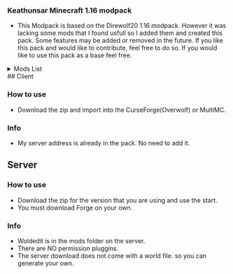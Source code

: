### Keathunsar Minecraft 1.16 modpack
- This Modpack is based on the Direwolf20 1.16 modpack. However it was lacking some mods that I found usfull so I added them and created this pack. Some features may be added or removed in the future. If you like this pack and would like to contribute, feel free to do so. If you would like to use this pack as a base feel free.

<details> <summary>Mods List</summary>
absentbydesign-1.16.4-1.3.2.jar
aiotbotania-1.16.4-1.7.1.jar
AkashicTome-1.4-16.jar
AppleSkin-mc1.16.2-forge-1.0.14.jar
appliedenergistics2-8.2.0.jar
archers_paradox-1.16.3-1.1.1.jar
architectury-1.5.105-forge.jar
ars_nouveau-1.16.4-1.11.3.jar
astralsorcery-1.16.4-1.13.9.jar
AutoRegLib-1.6-47.jar
baubley-heart-canisters-1.16.4-1.1.2.jar
BetterAdvancements-1.16.4-0.1.0.104.jar
BloodMagic-1.16.4-3.1.0-15.jar
Bookshelf-1.16.5-10.0.1.jar
Botania-1.16.4-411.jar
botanicalmachinery-1.16.4-0.3.3.jar
BotanyPots-1.16.5-7.0.2.jar
BotanyTrees-1.16.5-3.0.1.jar
buildinggadgets-1.16.4-3.7.3.jar
bwncr-1.16.4-3.9.16.jar
cc-tweaked-1.16.4-1.95.2.jar
charginggadgets-1.3.0.jar
chiselsandbits-0.2.10-RELEASE.jar
chocolate-1.3.0-1.16.4.jar
citadel-1.5.3.jar
ClickMachine-1.16.4-4.3.0.jar
cloth-config-forge-4.1.3.jar
Clumps-6.0.0.13.jar
CodeChickenLib-1.16.4-3.5.1.408-universal.jar
cofh_core-1.16.3-1.1.6.jar
comforts-forge-1.16.4-4.0.1.0.jar
CommonCapabilities-1.16.4-2.5.5.jar
Controlling-7.0.0.12.jar
CookingForBlockheads_1.16.3-9.2.2.jar
create-mc1.16.3_v0.3e.jar
culinaryconstruct-forge-1.16.5-4.0.0.3.jar
curios-forge-1.16.5-4.0.4.0.jar
Cyclic-1.16.5-1.1.5.jar
CyclopsCore-1.16.4-1.11.1.jar
DarkUtilities-1.16.4-7.0.8.jar
DefaultOptions_1.16.3-12.2.0.jar
DeLogger-1.16.5-1.0.9+mc-1.16.5.jar
demagnetize-forge-1.16.2-1.2.2.jar
doomangelring-1.16.4-1.0.0.jar
DungeonCrawl-1.16.3-2.2.4.jar
elevatorid-1.16.5-1.7.12.jar
emojiful-1.16.4-2.1.4.jar
EnchantmentDescriptions-1.16.5-7.0.2.jar
endercompass-3.1.jar
EnderStorage-1.16.4-2.7.1.166-universal.jar
ensorcellation-1.16.3-1.1.2.jar
entangled-1.2.10-mc1.16.5.jar
entitydetectors-1.16.4-1.1.0.1.jar
envirocore-1.16.5-3.0.7.1.jar
envirotech-1.16.5-3.0.7.1.jar
extcaves-2.4.jar
extradisks-1.16.4-1.5.0.jar
ExtraStorage-1.16.4-1.3.1.jar
ExtremeReactors2-1.16.4-2.0.21.jar
extremeSoundMuffler-3.7_Forge-1.16.5.jar
FallingTree-Forge-1.16.5-2.10.0.jar
FastFurnace-1.16.4-4.4.0.jar
FastLeafDecay-v25.jar
FastWorkbench-1.16.4-4.5.0.jar
ferritecore-1.1.1.jar
findme-1.16.3-2.1.0.0.jar
flatbedrock-1.16.4-1.1.6.jar
FluxNetworks-1.16.5-6.1.6.11.jar
FriendlyFire-1.16.4-6.0.3.jar
ftb-backups-2.1.1.6.jar
ftb-chunks-1604.2.2.62.jar
ftb-essentials-1604.1.0.13.jar
ftb-gui-library-1605.2.1.37-forge.jar
ftb-janitor-1604.1.0.17.jar
ftb-janitor-1604.1.0.18.jar
ftb-ranks-1604.1.1.10.jar
ftb-teams-1604.1.0.15-forge.jar
furniture-7.0.0-pre19-1.16.3.jar
geckolib-forge-1.16.5-3.0.12.jar
glassential-forge-1.16.4-1.1.5.jar
gravestone-1.16.5-1.0.1.jar
harvest-1.16.3-1.0.3.jar
ice_ice_baby-1.16.4-3.0.1.jar
ImmersiveEngineering-1.16.5-4.2.1-131.jar
immersiveposts-1.16.3-3.0.0.jar
improved-stations-2.0.1.jar
industrial-foregoing-1.16.5-3.2.9.1-fbef27c.jar
IntegratedCrafting-1.16.4-1.0.11.jar
IntegratedDynamics-1.16.4-1.4.2.jar
IntegratedDynamics-1.16.4-1.4.3.jar
integratednbt-1.16.4-1.4.0.jar
IntegratedTerminals-1.16.4-1.1.1.jar
IntegratedTunnels-1.16.4-1.6.16.jar
inventorysorter-1.16.1-18.1.0.jar
inzheFoPCore-v.1.1.0.jar
ironchest-1.16.4-11.2.10.jar
itemcollectors-1.0.10-mc1.16.5.jar
JAMD-1.1.4-beta+mc-1.16.4.jar
JAVD-2.5.45+mc-1.16.5.jar
jei-1.16.4-7.6.1.66.jar
jeiintegration_1.16.4-6.1.1.11.jar
JustEnoughProfessions-1.16.3-1.1.jar
JustEnoughResources-1.16.4-0.12.0.104.jar
Krate-1.16.4-0.1.2.jar
kubejs-1605.3.6-build.160-forge.jar
kubejs-blood-magic-1604.1.0.4.jar
kubejs-create-1604.1.0.4.jar
kubejs-immersive-engineering-1604.1.0.12.jar
kubejs-mekanism-1604.1.1.6.jar
kubejs-thermal-1604.1.0.5.jar
kubejs-ui-1604.1.0.13-forge.jar
lanterncolors-1.16.3-2.1.1.jar
LibX-1.16.3-1.0.11.jar
light-overlay-5.6.1.jar
Lollipop-1.16.4-3.2.5.jar
LostTrinkets-1.16.4-0.1.18.jar
mana-and-artifice-1.2.1.9.jar
Mantle-1.16.5-1.6.79.jar
mcjtylib-1.16-5.0.15.jar
mcw-bridges-1.0.5-mc1.16.5-4.jar
mcw-doors-1.0.2-mc1.16.5.jar
mcw-roofs-2.0.1-mc1.16.5-4.jar
mcw-trapdors-1.0.1-mc1.16.5.jar
mcw-windows-1.0.2-mc1.16.4.jar
Mekanism-1.16.4-10.0.19.446.jar
MekanismGenerators-1.16.4-10.0.19.446.jar
MekanismTools-1.16.4-10.0.19.446.jar
metalbushesmod-v1.16.4-2.2.jar
mgui-1.16.4-3.1.3.jar
minecolonies-0.13.601-ALPHA-universal.jar
MiniCoal2-1.16.1-0.0.2-universal.jar
mininggadgets-1.7.1.jar
modnametooltip_1.16.2-1.15.0.jar
modular-routers-1.16.4-7.3.1-50.jar
moredragoneggs-1.4.jar
Morph-o-Tool-1.4-27.jar
Morpheus-1.16.4-4.2.68.jar
MouseTweaks-2.13-mc1.16.2.jar
movingelevators-1.2.33-mc1.16.5.jar
MythicBotany-1.16.3-1.2.4.jar
NaturesAura-34.0.jar
NaturesCompass-1.16.5-1.8.6.jar
Neat 1.7-27.jar
NeverNeededOrWanted-1.16.4-1.0.8.jar
observerlib-1.16.4-1.5.1.jar
Patchouli-1.16.4-48.jar
Placebo-1.16.4-4.4.1.jar
pneumaticcraft-repressurized-1.16.5-2.9.5-128.jar
pocketstorage-1.16.3-0.7.6.jar
portality-1.16.4-3.2.0.jar
Powah-1.16.4-2.3.10.jar
PrettyPipes-1.9.1.jar
Psi 1.16-91.jar
QQP 1.1.2.jar
QuantumStorage-1.16.4-5.3.0.jar
Quark-r2.4-303.jar
QuarkOddities-1.16.3.jar
quartz-chests-1603.1.0.8.jar
rangedpumps-0.8.2.jar
ratlantis-1.0.0-1.16.3.jar
rats-7.1.1-1.16.5.jar
recipebuffers-2.1.jar
refinedpipes-0.5.jar
refinedstorage-1.9.11.jar
refinedstorageaddons-0.7.2.jar
reliquary-1.16.3-1.3.4.1061.jar
restrictions-1.16-3.0.3.jar
rftoolsbase-1.16-2.0.9.jar
rftoolsbuilder-1.16-3.0.13.jar
rftoolscontrol-1.16-4.0.6.jar
rftoolspower-1.16-3.0.8.jar
rftoolsstorage-1.16-2.0.8.jar
rftoolsutility-1.16-3.0.20.jar
rhino-1.7.13-build.14.jar
RingsOfAscension-1.16.4-1.6.0.jar
rsgauges-1.16.4-1.2.8.jar
rsrequestify-1.16.3-2.0.1.jar
Runelic-1.16.4-6.0.5.jar
serverconfigupdater-1.3.jar
Shrink-1.16.4-1.0.7.jar
shutupexperimentalsettings-1.0.3.jar
SilentLib-1.16.3-4.9.1+64.jar
SilentMechanisms-1.16.3-0.8.9+74.jar
simplemagnets-1.0.13-mc1.16.5.jar
simplybackpacks-1.16.3-1.4.13.jar
SimplyJetpacks2-1.16.4-2.6.6.0.jar
snad-1.0.4-1.16.5.jar
SolarFluxReborn-1.16.3-16.2.3.jar
SpawnerFix-1.16.2-1.0.0.2.jar
Statues-1.16.3-0.1.6.3.jar
StorageDrawers-1.16.3-8.2.2.jar
structurize-0.13.113-ALPHA-universal.jar
supermartijn642configlib-1.0.4-mc1.16.jar
tetra-1.16.4-3.6.0.jar
theoneprobe-1.16-3.0.7.jar
thermal_cultivation-1.16.3-1.1.6.jar
thermal_expansion-1.16.3-1.1.6.jar
thermal_foundation-1.16.3-1.1.6.jar
thermal_innovation-1.16.3-1.1.7.jar
thermal_locomotion-1.16.3-1.1.6.jar
The_Undergarden-1.16.5-0.4.5.jar
TipTheScales-1.16.4-3.0.0.10.jar
titanium-1.16.4-3.2.5.jar
Toast-Control-1.16.4-4.3.1.jar
TOOLKIT-2.0.0.jar
torchmaster-2.3.6.jar
trashcans-1.0.7-mc1.16.4.jar
valkyrielib-1.16.5-3.0.7.1.jar
Waystones_1.16.3-7.3.1.jar
woot-1.16.4-1.0.3.1.jar
wormhole-1.1.4-mc1.16.3.jar
xnet-1.16-3.0.11.jar
XNetGases-1.16.4-2.2.3.jar
ZeroCore2-1.16.4-2.0.19.jar
</details>
## Client

### How to use
- Download the zip and import into the CurseForge(Overwolf) or MultiMC.

### Info
- My server address is already in the pack. No need to add it.

## Server

### How to use
- Download the zip for the version that you are using and use the start.
- You must download Forge on your own.

### Info
- Woldedit is in the mods folder on the server.
- There are NO permission pluggins.
- The server download does not come with a world file. so you can generate your own.